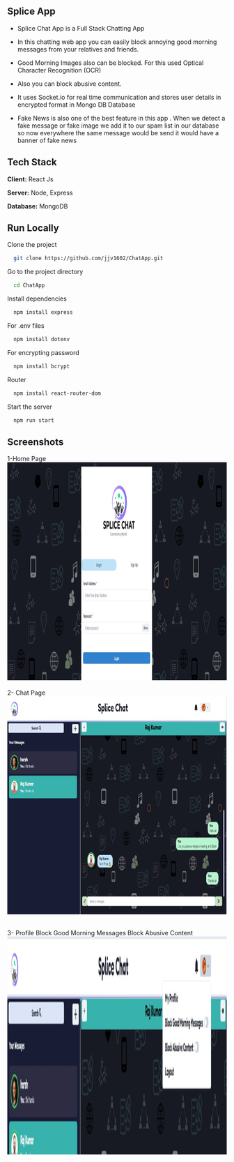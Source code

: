 
## Splice App

* Splice Chat App  is a Full Stack Chatting App

* In this chatting web app you can easily block annoying good morning messages from your relatives and friends.
* Good Morning Images also can be blocked.  For this used Optical Character Recognition (OCR) 
* Also you can block abusive content.
* It uses Socket.io for real time communication and stores user details in encrypted format in Mongo DB Database
* Fake News is also one of the best feature in this app . When we detect a fake message or fake image we add it to our spam list in our database so now everywhere the same message would be send it would have a banner of fake news

## Tech Stack

**Client:** React Js

**Server:** Node, Express

**Database:** MongoDB




## Run Locally

Clone the project

```bash
  git clone https://github.com/jjv1602/ChatApp.git
```

Go to the project directory

```bash
  cd ChatApp
```

Install dependencies

```bash
  npm install express
```
For .env files 
```bash
  npm install dotenv
```
For encrypting password
```bash
  npm install bcrypt
```

Router
```bash
  npm install react-router-dom
```
Start the server

```bash
  npm run start
```


## Screenshots

1-Home Page
   <img src="/Images/loginsignuppg.jpg"  width="100%" height="500">
   <br><br>
2- Chat Page
     <img src="/Images/chat1.jpg"  width="100%" height="500">
    <br><br>
    
 3- Profile Block Good Morning Messages Block Abusive Content
     <img src="/Images/profilepg2.jpg"  width="100%" height="500">
    <br><br>

